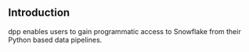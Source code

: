 ## Introduction

dpp enables users to gain programmatic access to Snowflake from their Python based data pipelines.